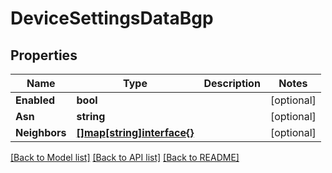 # DeviceSettingsDataBgp

## Properties

Name | Type | Description | Notes
------------ | ------------- | ------------- | -------------
**Enabled** | **bool** |  | [optional] 
**Asn** | **string** |  | [optional] 
**Neighbors** | [**[]map[string]interface{}**](map[string]interface{}.md) |  | [optional] 

[[Back to Model list]](../README.md#documentation-for-models) [[Back to API list]](../README.md#documentation-for-api-endpoints) [[Back to README]](../README.md)


